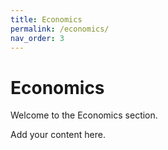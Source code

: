 ```yaml
---
title: Economics
permalink: /economics/
nav_order: 3
---
```


# Economics

Welcome to the Economics section.

Add your content here.
